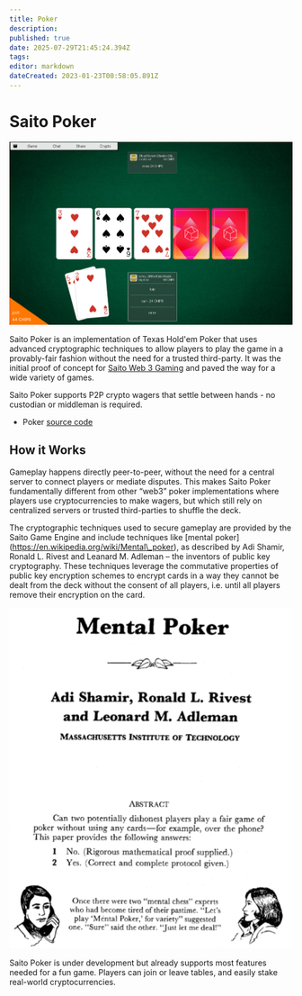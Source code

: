```yaml
---
title: Poker
description: 
published: true
date: 2025-07-29T21:45:24.394Z
tags: 
editor: markdown
dateCreated: 2023-01-23T00:58:05.891Z
---
```


# Saito Poker

<img src="/poker-wide.png" style="max-width=600px;">

Saito Poker is an implementation of Texas Hold'em Poker that uses advanced cryptographic techniques to allow players to play the game in a provably-fair fashion without the need for a trusted third-party. It was the initial proof of concept for [Saito Web 3 Gaming](https://wiki.saito.io/tech/applications/arcade) and paved the way for a wide variety of games.

Saito Poker supports P2P crypto wagers that settle between hands - no custodian or middleman is required.

- Poker [source code](https://github.com/SaitoTech/saito-lite-rust/tree/master/mods/poker)

## How it Works

Gameplay happens directly peer-to-peer, without the need for a central server to connect players or mediate disputes. This makes Saito Poker fundamentally different from other “web3” poker implementations where players use cryptocurrencies to make wagers, but which still rely on centralized servers or trusted third-parties to shuffle the deck.

The cryptographic techniques used to secure gameplay are provided by the Saito Game Engine and include techniques like \[mental poker\](https://en.wikipedia.org/wiki/Mental\_poker), as described by Adi Shamir, Ronald L. Rivest and Leanard M. Adleman – the inventors of public key cryptography. These techniques leverage the commutative properties of public key encryption schemes to encrypt cards in a way they cannot be dealt from the deck without the consent of all players, i.e. until all players remove their encryption on the card.
  
<img src="/mentalpoker.png" alt="Mental Poker; Adi Shamir, Ronald L. Rivest and Leanard M. Adleman; MASSACHUSETTS INSTITUTE OF TECHNOLOGY;">

Saito Poker is under development but already supports most features needed for a fun game. Players can join or leave tables, and easily stake real-world cryptocurrencies.

<!--
## How to Play

At the start of each turn, two “hole cards” are dealt face down to each player. Five [community cards](https://en.wikipedia.org/wiki/Community_card_poker) are then dealt face-down on the table and revealed in three stages ("the flop", “the turn”, and then “the river”). Once all cards have been revealed, the winner is the player with the best [poker hand](https://en.wikipedia.org/wiki/List_of_poker_hands) created using any combination of their seven cards.

Betting occurs in stages throughout the game. A single round precedes the revelation of any community cards, and then a single round following each one. In all of these stages players can check, call, raise, or fold.
-->